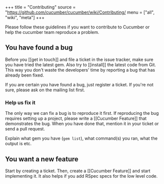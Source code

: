 +++
title = "Contributing"
source = "https://github.com/cucumber/cucumber/wiki/Contributing/
menu = ["all", "wiki", "meta"]
+++

Please follow these guidelines if you want to contribute to Cucumber or help the cucumber team reproduce a problem.

You have found a bug
--------------------

Before you \[\[get in touch\]\] and file a ticket in the issue tracker, make sure you have tried the latest gem. Also try to \[\[install\]\] the latest code from Git. This way you don't waste the developers' time by reporting a bug that has already been fixed.

If you are certain you have found a bug, just register a ticket. If you're not sure, please ask on the mailing list first.

### Help us fix it

The only way we can fix a bug is to reproduce it first. If reproducing the bug requires setting up a project, please write a \[\[Cucumber Feature\]\] that demonstrates the bug. When you have done that, mention it in your ticket or send a pull request.

Explain what gem you have (<code>gem list</code>), what command(s) you ran, what the output is etc.

You want a new feature
----------------------

Start by creating a ticket. Then, create a \[\[Cucumber Feature\]\] and start implementing it. It also helps if you add RSpec specs for the low level code.
